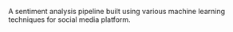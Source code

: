 A sentiment analysis pipeline built using various machine learning techniques for social media platform.
